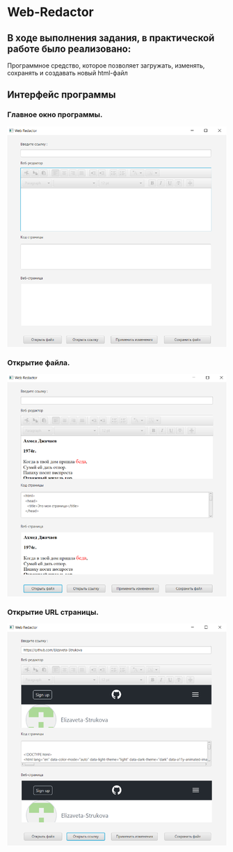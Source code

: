 # Web-Redactor
## В ходе выполнения задания, в практической работе было реализовано:
Программное средство, которое позволяет загружать, изменять, сохранять и создавать новый html-файл
## Интерфейс программы
### Главное окно программы.
![Главное окно](1.PNG)
### Открытие файла.
![Файл](2.PNG)
### Открытие URL страницы.
![URL страница](3.PNG)
